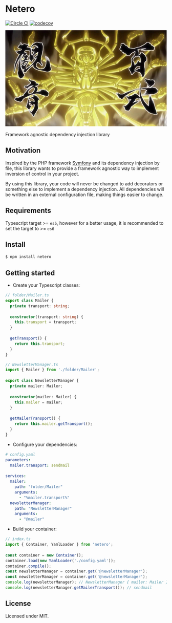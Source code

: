 # Netero

[![Circle CI](https://circleci.com/gh/KinderGouello/netero.svg?style=shield)](https://circleci.com/gh/KinderGouello/netero)
[![codecov](https://codecov.io/gh/KinderGouello/netero/branch/master/graph/badge.svg)](https://codecov.io/gh/KinderGouello/netero)

<p align="center">
  <img height="300" src="https://raw.githubusercontent.com/KinderGouello/netero/master/img/netero.jpg">
</p>

Framework agnostic dependency injection library

## Motivation

Inspired by the PHP framework [Symfony](https://symfony.com/doc/current/components/dependency_injection.html) and its dependency injection by file, this library wants to provide a framework agnostic way to implement inversion of control in your project.

By using this library, your code will never be changed to add decorators or something else to implement a dependency injection.
All dependencies will be written in an external configuration file, making things easier to change.

## Requirements

Typescript target >= `es5`, however for a better usage, it is recommended to set the target to >= `es6`

## Install

```bash
$ npm install netero
```

## Getting started

- Create your Typescript classes:

```typescript
// folder/Mailer.ts
export class Mailer {
  private transport: string;

  constructor(transport: string) {
    this.transport = transport;
  }

  getTransport() {
    return this.transport;
  }
}
```

```typescript
// NewsletterManager.ts
import { Mailer } from './folder/Mailer';

export class NewsletterManager {
  private mailer: Mailer;

  constructor(mailer: Mailer) {
    this.mailer = mailer;
  }

  getMailerTransport() {
    return this.mailer.getTransport();
  }
}
```

- Configure your dependencies:

```yaml
# config.yaml
parameters:
  mailer.transport: sendmail

services:
  mailer:
    path: "folder/Mailer"
    arguments:
      - "%mailer.transport%"
  newsletterManager:
    path: "NewsletterManager"
    arguments:
      - "@mailer"
```

- Build your container:

```typescript
// index.ts
import { Container, YamlLoader } from 'netero';

const container = new Container();
container.load(new YamlLoader('./config.yaml'));
container.compile();
const newsletterManager = container.get('@newsletterManager');
const newsletterManager = container.get('@newsletterManager');
console.log(newsletterManager); // NewsletterManager { mailer: Mailer }
console.log(newsletterManager.getMailerTransport()); // sendmail
```

## License

Licensed under MIT.
